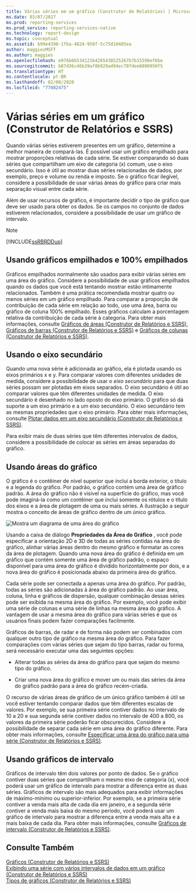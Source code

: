 ```yaml
---
title: Várias séries em um gráfico (Construtor de Relatórios) | Microsoft Docs
ms.date: 03/07/2017
ms.prod: reporting-services
ms.prod_service: reporting-services-native
ms.technology: report-design
ms.topic: conceptual
ms.assetid: b99e4398-1fba-4824-958f-5c75d10485ea
author: maggiesMSFT
ms.author: maggies
ms.openlocfilehash: e976b6b534121b4285438525267b7b15598ef6be
ms.sourcegitcommit: b87d36c46b39af8b929ad94ec707dee8800950f5
ms.translationtype: HT
ms.contentlocale: pt-BR
ms.lasthandoff: 02/08/2020
ms.locfileid: "77082475"
---
```

# <a name="multiple-series-on-a-chart-report-builder-and-ssrs"></a>Várias séries em um gráfico (Construtor de Relatórios e SSRS)
  Quando várias séries estiverem presentes em um gráfico, determine a melhor maneira de compará-las. É possível usar um gráfico empilhado para mostrar proporções relativas de cada série. Se estiver comparando só duas séries que compartilham um eixo de categoria (x) comum, use o eixo secundário. Isso é útil ao mostrar duas séries relacionadas de dados, por exemplo, preço e volume ou renda e imposto. Se o gráfico ficar ilegível, considere a possibilidade de usar várias áreas do gráfico para criar mais separação visual entre cada série.  
  
 Além de usar recursos de gráfico, é importante decidir o tipo de gráfico que deve ser usado para obter os dados. Se os campos no conjunto de dados estiverem relacionados, considere a possibilidade de usar um gráfico de intervalo.  
  
> [!NOTE]  
>  [!INCLUDE[ssRBRDDup](../../includes/ssrbrddup-md.md)]  
  
## <a name="using-stacked-and-100-stacked-charts"></a>Usando gráficos empilhados e 100% empilhados  
 Gráficos empilhados normalmente são usados para exibir várias séries em uma área do gráfico. Considere a possibilidade de usar gráficos empilhados quando os dados que você está tentando mostrar estão intimamente relacionados. Também é uma prática recomendada mostrar quatro ou menos séries em um gráfico empilhado. Para comparar a proporção de contribuição de cada série em relação ao todo, use uma área, barra ou gráfico de coluna 100% empilhado. Esses gráficos calculam a porcentagem relativa da contribuição de cada série à categoria. Para obter mais informações, consulte [Gráficos de áreas &#40;Construtor de Relatórios e SSRS&#41;](../../reporting-services/report-design/area-charts-report-builder-and-ssrs.md), [Gráficos de barras &#40;Construtor de Relatórios e SSRS&#41;](../../reporting-services/report-design/bar-charts-report-builder-and-ssrs.md) e [Gráficos de colunas &#40;Construtor de Relatórios e SSRS&#41;](../../reporting-services/report-design/column-charts-report-builder-and-ssrs.md).  
  
## <a name="using-the-secondary-axis"></a>Usando o eixo secundário  
 Quando uma nova série é adicionada ao gráfico, ela é plotada usando os eixos primários x e y. Para comparar valores com diferentes unidades de medida, considere a possibilidade de usar o *eixo secundário* para que duas séries possam ser plotadas em eixos separados. O eixo secundário é útil ao comparar valores que têm diferentes unidades de medida. O eixo secundário é desenhado no lado oposto do eixo primário. O gráfico só dá suporte a um eixo primário e a um eixo secundário. O eixo secundário tem as mesmas propriedades que o eixo primário. Para obter mais informações, consulte [Plotar dados em um eixo secundário &#40;Construtor de Relatórios e SSRS&#41;](../../reporting-services/report-design/plot-data-on-a-secondary-axis-report-builder-and-ssrs.md).  
  
 Para exibir mais de duas séries que têm diferentes intervalos de dados, considere a possibilidade de colocar as séries em áreas separadas do gráfico.  
  
## <a name="using-chart-areas"></a>Usando áreas do gráfico  
 O gráfico é o contêiner de nível superior que inclui a borda exterior, o título e a legenda do gráfico. Por padrão, o gráfico contém uma área de gráfico padrão. A área do gráfico não é visível na superfície do gráfico, mas você pode imaginá-la como um contêiner que inclui somente os rótulos e o título dos eixos e a área de plotagem de uma ou mais séries. A ilustração a seguir mostra o conceito de áreas de gráfico dentro de um único gráfico.  
  
 ![Mostra um diagrama de uma área do gráfico](../../reporting-services/report-design/media/chartareasdiagram.gif "Mostra um diagrama de uma área do gráfico")  
  
 Usando a caixa de diálogo **Propriedades da Área do Gráfico** , você pode especificar a orientação 2D e 3D de todas as séries contidas na área do gráfico, alinhar várias áreas dentro do mesmo gráfico e formatar as cores da área de plotagem. Quando uma nova área do gráfico é definida em um gráfico que contém somente uma área de gráfico padrão, o espaço disponível para uma área do gráfico é dividido horizontalmente por dois, e a nova área do gráfico é posicionada abaixo da primeira área do gráfico.  
  
 Cada série pode ser conectada a apenas uma área do gráfico. Por padrão, todas as séries são adicionadas à área do gráfico padrão. Ao usar área, coluna, linha e gráficos de dispersão, qualquer combinação dessas séries pode ser exibida na mesma área do gráfico. Por exemplo, você pode exibir uma série de colunas e uma série de linhas na mesma área do gráfico. A vantagem de usar a mesma área do gráfico para várias séries é que os usuários finais podem fazer comparações facilmente.  
  
 Gráficos de barras, de radar e de forma não podem ser combinados com qualquer outro tipo de gráfico na mesma área do gráfico. Para fazer comparações com várias séries que sejam do tipo barras, radar ou forma, será necessário executar uma das seguintes opções:  
  
-   Alterar todas as séries da área do gráfico para que sejam do mesmo tipo do gráfico.  
  
-   Criar uma nova área do gráfico e mover um ou mais das séries da área do gráfico padrão para a área do gráfico recém-criada.  
  
 O recurso de várias áreas de gráfico de um único gráfico também é útil se você estiver tentando comparar dados que têm diferentes escalas de valores. Por exemplo, se sua primeira série contiver dados no intervalo de 10 a 20 e sua segunda série contiver dados no intervalo de 400 a 800, os valores da primeira série poderão ficar obscurecidos. Considere a possibilidade de separar cada série em uma área do gráfico diferente. Para obter mais informações, consulte [Especificar uma área do gráfico para uma série &#40;Construtor de Relatórios e SSRS&#41;](../../reporting-services/report-design/specify-a-chart-area-for-a-series-report-builder-and-ssrs.md).  
  
## <a name="using-range-charts"></a>Usando gráficos de intervalo  
 Gráficos de intervalo têm dois valores por ponto de dados. Se o gráfico contiver duas séries que compartilham o mesmo eixo de categoria (x), você poderá usar um gráfico de intervalo para mostrar a diferença entre as duas séries. Gráficos de intervalo são mais adequados para exibir informações de máximo-mínimo ou superior-inferior. Por exemplo, se a primeira série contiver a venda mais alta de cada dia em janeiro, e a segunda série contiver a venda mais baixa do mesmo período, você poderá usar um gráfico de intervalo para mostrar a diferença entre a venda mais alta e a mais baixa de cada dia. Para obter mais informações, consulte [Gráficos de intervalo &#40;Construtor de Relatórios e SSRS&#41;](../../reporting-services/report-design/range-charts-report-builder-and-ssrs.md).  
  
## <a name="see-also"></a>Consulte Também  
 [Gráficos &#40;Construtor de Relatórios e SSRS&#41;](../../reporting-services/report-design/charts-report-builder-and-ssrs.md)   
 [Exibindo uma série com vários intervalos de dados em um gráfico &#40;Construtor de Relatórios e SSRS&#41;](../../reporting-services/report-design/displaying-a-series-with-multiple-data-ranges-on-a-chart.md)   
 [Tipos de gráficos &#40;Construtor de Relatórios e SSRS&#41;](../../reporting-services/report-design/chart-types-report-builder-and-ssrs.md)  
  
  
